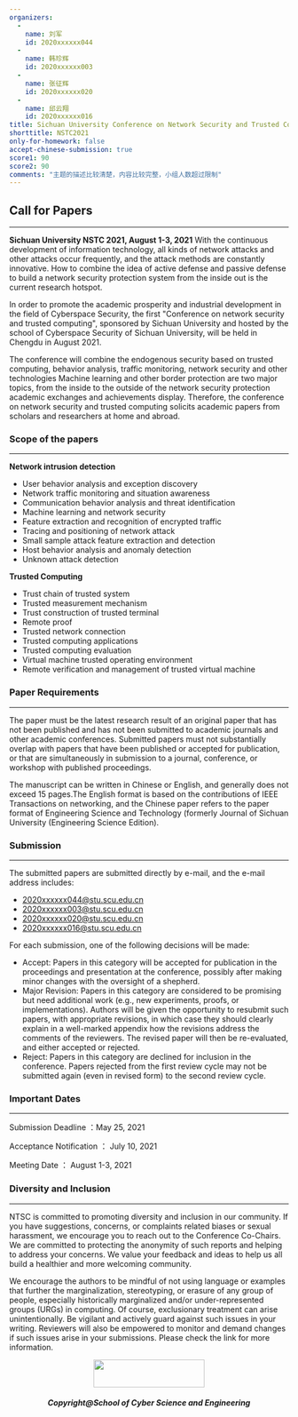```yaml
---
organizers:
  -
    name: 刘军
    id: 2020xxxxxx044
  -
    name: 韩珍辉
    id: 2020xxxxxx003
  -
    name: 张征辉
    id: 2020xxxxxx020
  -
    name: 邱云翔
    id: 2020xxxxxx016
title: Sichuan University Conference on Network Security and Trusted Computing
shorttitle: NSTC2021
only-for-homework: false
accept-chinese-submission: true
score1: 90
score2: 90
comments: "主题的描述比较清楚，内容比较完整，小组人数超过限制"
---
```


## Call for Papers
---
**Sichuan University NSTC 2021, August 1-3, 2021**
With the continuous development of information technology, all kinds of network attacks and other attacks occur frequently, and the attack methods are constantly innovative. How to combine the idea of active defense and passive defense to build a network security protection system from the inside out is the current research hotspot.

In order to promote the academic prosperity and industrial development in the field of Cyberspace Security, the first "Conference on network security and trusted computing", sponsored by Sichuan University and hosted by the school of Cyberspace Security of Sichuan University, will be held in Chengdu in August 2021.

The conference will combine the endogenous security based on trusted computing, behavior analysis, traffic monitoring, network security and other technologies Machine learning and other border protection are two major topics, from the inside to the outside of the network security protection academic exchanges and achievements display. Therefore, the conference on network security and trusted computing solicits academic papers from scholars and researchers at home and abroad.


### Scope of the papers
---

**Network intrusion detection**

 - User behavior analysis and exception discovery
 - Network traffic monitoring and situation awareness
 - Communication behavior analysis and threat identification
 - Machine learning and network security
 - Feature extraction and recognition of encrypted traffic
 - Tracing and positioning of network attack
 - Small sample attack feature extraction and detection
 - Host behavior analysis and anomaly detection
 - Unknown attack detection

**Trusted Computing**

 - Trust chain of trusted system
 - Trusted measurement mechanism
 - Trust construction of trusted terminal
 - Remote proof
 - Trusted network connection
 - Trusted computing applications
 - Trusted computing evaluation
 - Virtual machine trusted operating environment
 - Remote verification and management of trusted virtual machine

### Paper Requirements
---

The paper must be the latest research result of an original paper that has not been published and has not been submitted to academic journals and other academic conferences.  Submitted papers must not substantially overlap with papers that have been published or accepted for publication, or that are simultaneously in submission to a journal, conference, or workshop with published proceedings.

The manuscript can be written in Chinese or English, and generally does not exceed 15 pages.The English format is based on the contributions of IEEE Transactions on networking, and the Chinese paper refers to the paper format of Engineering Science and Technology (formerly Journal of Sichuan University (Engineering Science Edition).

### Submission
---
The submitted papers are submitted directly by e-mail, and the e-mail address includes:

 - <2020xxxxxx044@stu.scu.edu.cn>
 - <2020xxxxxx003@stu.scu.edu.cn>
 - <2020xxxxxx020@stu.scu.edu.cn>
 - <2020xxxxxx016@stu.scu.edu.cn>

For each submission, one of the following decisions will be made:

 - Accept: Papers in this category will be accepted for publication in the proceedings and presentation at the conference, possibly after making minor changes with the oversight of a shepherd.
 - Major Revision: Papers in this category are considered to be promising but need additional work (e.g., new experiments, proofs, or implementations). Authors will be given the opportunity to resubmit such papers, with appropriate revisions, in which case they should clearly explain in a well-marked appendix how the revisions address the comments of the reviewers. The revised paper will then be re-evaluated, and either accepted or rejected.
 - Reject: Papers in this category are declined for inclusion in the conference. Papers rejected from the first review cycle may not be submitted again (even in revised form) to the second review cycle.

### Important Dates
---

Submission Deadline ：May 25, 2021

Acceptance Notification ： July 10, 2021

Meeting Date ： August 1-3, 2021



### Diversity and Inclusion
---
NTSC is committed to promoting diversity and inclusion in our community. If you have suggestions, concerns, or complaints related biases or sexual harassment, we encourage you to reach out to the Conference Co-Chairs. We are committed to protecting the anonymity of such reports and helping to address your concerns. We value your feedback and ideas to help us all build a healthier and more welcoming community.

We encourage the authors to be mindful of not using language or examples that further the marginalization, stereotyping, or erasure of any group of people, especially historically marginalized and/or under-represented groups (URGs) in computing. Of course, exclusionary treatment can arise unintentionally. Be vigilant and actively guard against such issues in your writing. Reviewers will also be empowered to monitor and demand changes if such issues arise in your submissions. Please check the link for more information.

<p align="center"><img src="http://scu.edu.cn/images/footer-logo.png" width="200" height="50"></p>
<h5 align="center">Copyright@School of Cyber Science and Engineering</h5>
